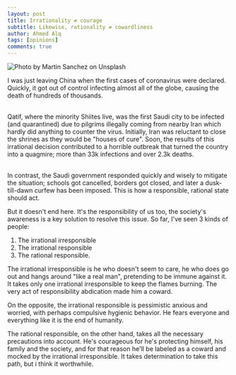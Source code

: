 ```yaml
---
layout: post
title: Irrationality ≠ courage
subtitle: Likewise, rationality ≠ cowardliness 
author: Ahmed Alq
tags: [opinions]
comments: true
---
```

![Photo by Martin Sanchez on Unsplash](https://images.unsplash.com/photo-1584931423298-c576fda54bd2?ixlib=rb-1.2.1&ixid=eyJhcHBfaWQiOjEyMDd9&auto=format&fit=crop&w=1500&q=80)



I was just leaving China when the first cases of coronavirus were declared. Quickly, it got out of control infecting almost all of the globe, causing the death of hundreds of thousands. <br><br>

Qatif, where the minority Shiites live, was the first Saudi city to be infected (and quarantined) due to pilgrims illegally coming from nearby Iran which hardly did anything to counter the virus. Initially, Iran was reluctant to close the shrines as they would be "houses of cure". Soon, the results of this irrational decision contributed to a horrible outbreak that turned the country into a quagmire; more than 33k infections and over 2.3k deaths. <br><br>

In contrast, the Saudi government responded quickly and wisely to mitigate the situation; schools got cancelled, borders got closed, and later a dusk-till-dawn curfew has been imposed. This is how a responsible, rational state should act.

But it doesn't end here. It's the responsibility of us too, the society's awareness is a key solution to resolve this issue. So far, I've seen 3 kinds of people: 

1. The irrational irresponsible 
2. The irrational responsible
3. The rational responsible.

The irrational irresponsible is he who doesn't seem to care, he who does go out and hangs around "like a real man", pretending to be immune against it. It takes only one irrational irresponsible to keep the flames burning. The very act of responsibility abdication made him a coward. 

On the opposite, the irrational responsible is pessimistic anxious and worried, with perhaps compulsive hygienic behavior. He fears everyone and everything like it is the end of humanity.

The rational responsible, on the other hand, takes all the necessary precautions into account. He's courageous for he's protecting himself, his family and the society, and for that reason he'll be labeled as a coward and mocked by the irrational irresponsible. It takes determination to take this path, but i think it worthwhile.

